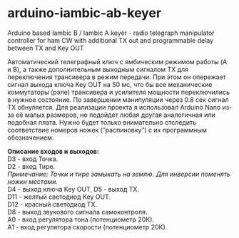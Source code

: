 # arduino-iambic-ab-keyer
Arduino based Iambic B / Iambic A keyer - radio telegraph manipulator controller for ham CW with additional TX out and programmable delay between TX and Key OUT

Автоматический телеграфный ключ с ямбическим режимом работы (A и B), а также дополнительным выходным сигналом TX для переключения трансивера в режим передачи. При этом он опережает сигнал выхода ключа Key OUT  на 50 мс, что бы все механические коммутаторы (рэле) трансивера и усилителя мощности переключились в нужное состояние. По завершении манипуляции через 0.8 сек сигнал TX обнуляется.
Для реализации проекта я использовал Arduino Nano из-за её малых размеров, но подойдет любая другая аналогичная или подобная плата. Нужно будет только внимательно отследить соответствие номеров ножек (“распиновку”) с их программным обозначением.

<b>Описание входов и выходов:</b><br>
D3 - вход Точка.<br>
D2 - вход Тире.<br>
<i>Примечание: Точки и тире замыкать на землю. Для инверсии поменять ножки местами.</i><br>
D4 - выход ключа Key OUT, D5 - выход TX.<br>
D11 - желтый светодиод Key OUT.<br>
D12 - красный светодиод TX.<br>
D8 - выход звукового сигнала самоконтроля.<br>
A0 - вход регулятора тона (потенциометр 20К).<br>
A1 - вход регулятора скорости (потенциометр 20К).<br>
